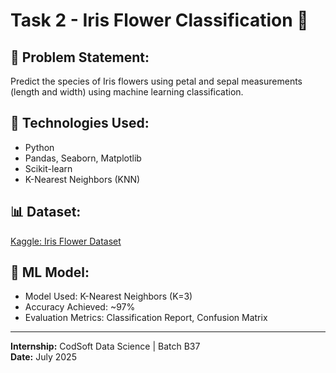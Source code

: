 # Task 2 - Iris Flower Classification 🌸

## 📌 Problem Statement:
Predict the species of Iris flowers using petal and sepal measurements (length and width) using machine learning classification.

## 🧠 Technologies Used:
- Python
- Pandas, Seaborn, Matplotlib
- Scikit-learn
- K-Nearest Neighbors (KNN)

## 📊 Dataset:
[Kaggle: Iris Flower Dataset](https://www.kaggle.com/datasets/arshid/iris-flower-dataset)

## 🧪 ML Model:
- Model Used: K-Nearest Neighbors (K=3)
- Accuracy Achieved: ~97%
- Evaluation Metrics: Classification Report, Confusion Matrix


---

**Internship:** CodSoft Data Science | Batch B37  
**Date:** July 2025  

